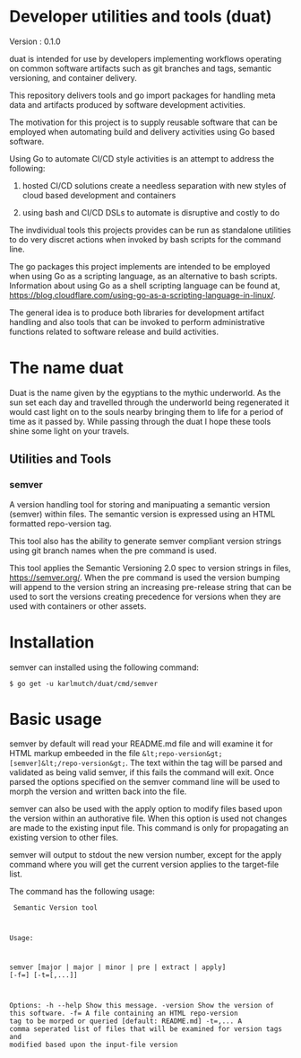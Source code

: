 # Developer utilities and tools (duat)

Version : <repo-version>0.1.0</repo-version>

duat is intended for use by developers implementing workflows operating on common software artifacts such as git branches and tags, semantic versioning, and container delivery.

This repository delivers tools and go import packages for handling meta data and artifacts produced by software development activities.

The motivation for this project is to supply reusable software that can be employed when automating build and delivery activities using Go based software.

Using Go to automate CI/CD style activities is an attempt to address the following:

1. hosted CI/CD solutions create a needless separation with new styles of cloud based development and containers

2. using bash and CI/CD DSLs to automate is disruptive and costly to do

The invdividual tools this projects provides can be run as standalone utilities to do very discret actions when invoked by bash scripts for the command line.

The go packages this project implements are intended to be employed when using Go as a scripting language, as an alternative to bash scripts.  Information about using Go as a shell scripting language can be found at, https://blog.cloudflare.com/using-go-as-a-scripting-language-in-linux/.

The general idea is to produce both libraries for development artifact handling and also tools that can be invoked to perform administrative functions related to software release and build activities.

# The name duat

Duat is the name given by the egyptians to the mythic underworld.  As the sun set each day and travelled through the underworld being regenerated it would cast light on to the souls nearby bringing them to life for a period of time as it passed by.  While passing through the duat I hope these tools shine some light on your travels.

## Utilities and Tools

### semver
A version handling tool for storing and manipuating a semantic version (semver) within files.  The semantic version is expressed using an HTML formatted repo-version tag.

This tool also has the ability to generate semver compliant version strings using git branch names when the pre command is used.

This tool applies the Semantic Versioning 2.0 spec to version strings in files, https://semver.org/.  When the pre command is used the version bumping will append to the version string an increasing pre-release string that can be used to sort the versions creating precedence for versions when they are used with containers or other assets.

# Installation

semver can installed using the following command:

```shell
$ go get -u karlmutch/duat/cmd/semver
```

# Basic usage

semver by default will read your README.md file and will examine it for HTML markup embeeded in the file `&lt;repo-version&gt;[semver]&lt;/repo-version&gt;`.  The text within the tag will be parsed and validated as being valid semver, if this fails the command will exit.  Once parsed the options specified on the semver command line will be used to morph the version and written back into the file.

semver can also be used with the apply option to modify files based upon the version within an authorative file.  When this option is used not changes are made to the existing input file.  This command is only for propagating an existing version to other files.

semver will output to stdout the new version number, except for the apply command where you will get the current version applies to the target-file list.

The command has the following usage:

<doc-opt><code>
Semantic Version tool

Usage:

  semver [major | major | minor | pre | extract | apply] [-f=<input-file>] [-t=[<target-file>,...]]

Options:
  -h --help              Show this message.
  -version               Show the version of this software.
  -f=<input-file>        A file containing an HTML repo-version tag to be morped or queried [default: README.md]
  -t=<target-file>,...   A comma seperated list of files that will be examined for version tags and modified based upon the input-file version
</code></doc-opt>
